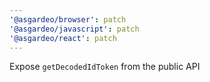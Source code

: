 ```yaml
---
'@asgardeo/browser': patch
'@asgardeo/javascript': patch
'@asgardeo/react': patch
---
```


Expose `getDecodedIdToken` from the public API
